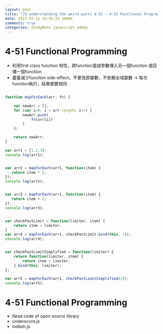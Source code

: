 ```yaml
---
layout: post
title: "JS understanding the weird parts 4-51 ~ 4-52 Functional Programming"
date: 2017-01-11 14:35:24 +0800
comments: true
categories: StudyNote javascript udemy
---
```


<!--more-->

# 4-51 Functional Programming

- 利用first class function 特性，將function當成參數傳入另一個function 或回傳一個function
- 盡量減少funciton side-effect，不更改原變數，不依賴全域變數 -> 每次function執行，結果都要相同

``` javascript selfdefined map function

function mapForEach(arr, fn) {

    var newArr = [];
    for (var i=0; i < arr.length; i++) {
        newArr.push(
            fn(arr[i])
        )
    };

    return newArr;
}

var arr1 = [1,2,3];
console.log(arr1);


var arr2 = mapForEach(arr1, function(item) {
   return item * 2;
});
console.log(arr2);


var arr3 = mapForEach(arr1, function(item) {
   return item > 2;
});
console.log(arr3);


var checkPastLimit = function(limiter, item) {
    return item > limiter;
}
var arr4 = mapForEach(arr1, checkPastLimit.bind(this, 1));
console.log(arr4);


var checkPastLimitSimplified = function(limiter) {
    return function(limiter, item) {
        return item > limiter;
    }.bind(this, limiter);
};

var arr5 = mapForEach(arr1, checkPastLimitSimplified(1));
console.log(arr5);

```

# 4-51 Functional Programming

- Read code of open source library
- underscore.js
- lodash.js

